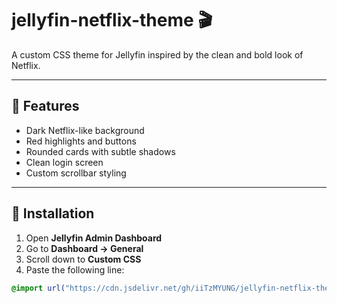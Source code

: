 # jellyfin-netflix-theme 🎬

A custom CSS theme for Jellyfin inspired by the clean and bold look of Netflix.

---

## 🌟 Features

- Dark Netflix-like background
- Red highlights and buttons
- Rounded cards with subtle shadows
- Clean login screen
- Custom scrollbar styling

---

## 🔧 Installation

1. Open **Jellyfin Admin Dashboard**
2. Go to **Dashboard → General**
3. Scroll down to **Custom CSS**
4. Paste the following line:

```css
@import url("https://cdn.jsdelivr.net/gh/iiTzMYUNG/jellyfin-netflix-theme@main/netflix-theme.css");


